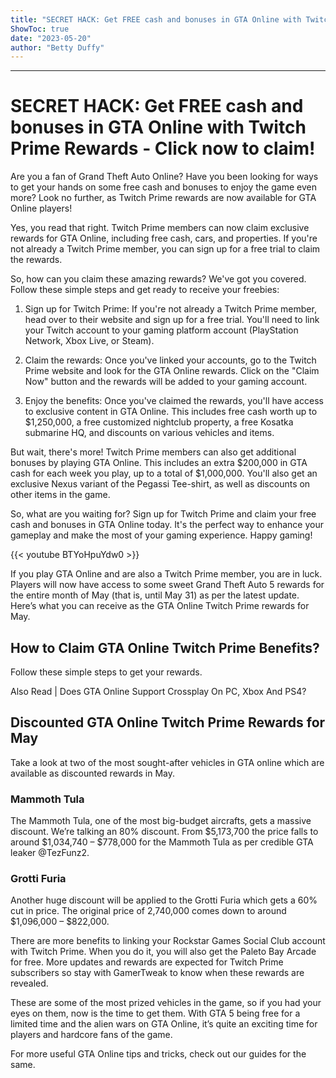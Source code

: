 ```yaml
---
title: "SECRET HACK: Get FREE cash and bonuses in GTA Online with Twitch Prime Rewards - Click now to claim!"
ShowToc: true 
date: "2023-05-20"
author: "Betty Duffy"
---
```

*****
# SECRET HACK: Get FREE cash and bonuses in GTA Online with Twitch Prime Rewards - Click now to claim!

Are you a fan of Grand Theft Auto Online? Have you been looking for ways to get your hands on some free cash and bonuses to enjoy the game even more? Look no further, as Twitch Prime rewards are now available for GTA Online players!

Yes, you read that right. Twitch Prime members can now claim exclusive rewards for GTA Online, including free cash, cars, and properties. If you're not already a Twitch Prime member, you can sign up for a free trial to claim the rewards.

So, how can you claim these amazing rewards? We've got you covered. Follow these simple steps and get ready to receive your freebies:

1. Sign up for Twitch Prime: If you're not already a Twitch Prime member, head over to their website and sign up for a free trial. You'll need to link your Twitch account to your gaming platform account (PlayStation Network, Xbox Live, or Steam).

2. Claim the rewards: Once you've linked your accounts, go to the Twitch Prime website and look for the GTA Online rewards. Click on the "Claim Now" button and the rewards will be added to your gaming account.

3. Enjoy the benefits: Once you've claimed the rewards, you'll have access to exclusive content in GTA Online. This includes free cash worth up to $1,250,000, a free customized nightclub property, a free Kosatka submarine HQ, and discounts on various vehicles and items.

But wait, there's more! Twitch Prime members can also get additional bonuses by playing GTA Online. This includes an extra $200,000 in GTA cash for each week you play, up to a total of $1,000,000. You'll also get an exclusive Nexus variant of the Pegassi Tee-shirt, as well as discounts on other items in the game.

So, what are you waiting for? Sign up for Twitch Prime and claim your free cash and bonuses in GTA Online today. It's the perfect way to enhance your gameplay and make the most of your gaming experience. Happy gaming!

{{< youtube BTYoHpuYdw0 >}} 



If you play GTA Online and are also a Twitch Prime member, you are in luck. Players will now have access to some sweet Grand Theft Auto 5 rewards for the entire month of May (that is, until May 31) as per the latest update. Here’s what you can receive as the GTA Online Twitch Prime rewards for May.
 
## How to Claim GTA Online Twitch Prime Benefits?
 
Follow these simple steps to get your rewards.
 
Also Read | Does GTA Online Support Crossplay On PC, Xbox And PS4?
 
## Discounted GTA Online Twitch Prime Rewards for May
 
Take a look at two of the most sought-after vehicles in GTA online which are available as discounted rewards in May.
 
### Mammoth Tula
 

The Mammoth Tula, one of the most big-budget aircrafts, gets a massive discount. We’re talking an 80% discount. From $5,173,700 the price falls to around $1,034,740 – $778,000 for the Mammoth Tula as per credible GTA leaker @TezFunz2.
 
### Grotti Furia
 

 
Another huge discount will be applied to the Grotti Furia which gets a 60% cut in price. The original price of 2,740,000 comes down to around $1,096,000 – $822,000.
 
There are more benefits to linking your Rockstar Games Social Club account with Twitch Prime. When you do it, you will also get the Paleto Bay Arcade for free. More updates and rewards are expected for Twitch Prime subscribers so stay with GamerTweak to know when these rewards are revealed.
 
These are some of the most prized vehicles in the game, so if you had your eyes on them, now is the time to get them. With GTA 5 being free for a limited time and the alien wars on GTA Online, it’s quite an exciting time for players and hardcore fans of the game.
 
For more useful GTA Online tips and tricks, check out our guides for the same.




